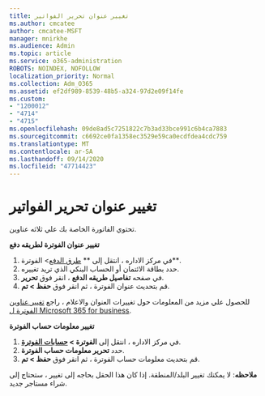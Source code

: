 ```yaml
---
title: تغيير عنوان تحرير الفواتير
ms.author: cmcatee
author: cmcatee-MSFT
manager: mnirkhe
ms.audience: Admin
ms.topic: article
ms.service: o365-administration
ROBOTS: NOINDEX, NOFOLLOW
localization_priority: Normal
ms.collection: Adm_O365
ms.assetid: ef2df989-8539-48b5-a324-97d2e09f14fe
ms.custom:
- "1200012"
- "4714"
- "4715"
ms.openlocfilehash: 09de8ad5c7251822c7b3ad33bce991c6b4ca7883
ms.sourcegitcommit: c6692ce0fa1358ec3529e59ca0ecdfdea4cdc759
ms.translationtype: MT
ms.contentlocale: ar-SA
ms.lasthandoff: 09/14/2020
ms.locfileid: "47714423"
---
```

# <a name="change-your-billing-address"></a>تغيير عنوان تحرير الفواتير

تحتوي الفاتورة الخاصة بك علي ثلاثه عناوين.

**تغيير عنوان الفوترة لطريقه دفع**

1. في مركز الاداره ، انتقل إلى ** [طرق الدفع](https://go.microsoft.com/fwlink/p/?linkid=2018806)> الفوترة**.
2. حدد بطاقة الائتمان أو الحساب البنكي الذي تريد تغييره.
3. في صفحه **تفاصيل طريقه الدفع** ، انقر فوق **تحرير**.
4. قم بتحديث عنوان الفوترة ، ثم انقر فوق **حفظ > تم**.

للحصول علي مزيد من المعلومات حول تغييرات العنوان والاعلام ، راجع [تغيير عناوين الفوترة ل Microsoft 365 for business](https://docs.microsoft.com/microsoft-365/commerce/billing-and-payments/change-your-billing-addresses?view=o365-worldwide).

**تغيير معلومات حساب الفوترة**

1. في مركز الاداره ، انتقل إلى **الفوترة > [حسابات الفوترة](https://admin.microsoft.com/Adminportal/Home?source=applauncher#/BillingAccounts/billing-accounts)**.
2. حدد **تحرير معلومات حساب الفوترة**.
3. قم بتحديث معلومات حساب الفوترة ، ثم انقر فوق **حفظ > تم**.

**ملاحظه**: لا يمكنك تغيير البلد/المنطقة. إذا كان هذا الحقل بحاجه إلى تغيير ، ستحتاج إلى شراء مستاجر جديد.
